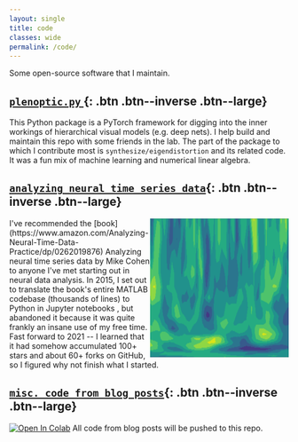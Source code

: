 ```yaml
---
layout: single
title: code
classes: wide
permalink: /code/
---
```


Some open-source software that I maintain.

## [<i class="fab fa-github"></i> ``plenoptic.py`` ](https://github.com/LabForComputationalVision/plenoptic){: .btn .btn--inverse .btn--large} 

This Python package is a PyTorch framework for digging into the inner workings of hierarchical visual models (e.g. deep nets).
I help build and maintain this repo with some friends in the lab.
The part of the package to which I contribute most is ``synthesize/eigendistortion`` and its related code. It was a fun mix of machine learning and numerical linear algebra.


## [<i class="fab fa-github"></i> ``analyzing neural time series data``](https://github.com/lyndond/Analyzing_Neural_Time_Series){: .btn .btn--inverse .btn--large}
 <img src="/assets/code_page/ants.png" alt="" width="250" height="250" style="float:right">
I've recommended the [book](https://www.amazon.com/Analyzing-Neural-Time-Data-Practice/dp/0262019876) Analyzing neural time series data by Mike Cohen to anyone I've met starting out in neural data analysis. 
In 2015, I set out to translate the book's entire MATLAB codebase (thousands of lines) to Python in Jupyter notebooks , but abandoned it because it was quite frankly an insane use of my free time. Fast forward to 2021 -- I learned that it had somehow accumulated 100+ stars and about 60+ forks on GitHub, so I figured why not finish what I started. 


## [<i class="fab fa-github"></i> ``misc. code from blog posts``](https://github.com/lyndond/lyndond.github.io/tree/master/code){: .btn .btn--inverse .btn--large} 
[![Open In Colab](https://colab.research.google.com/assets/colab-badge.svg)](https://colab.research.google.com/github/lyndond/lyndond.github.io/blob/master)
All code from blog posts will be pushed to this repo.
